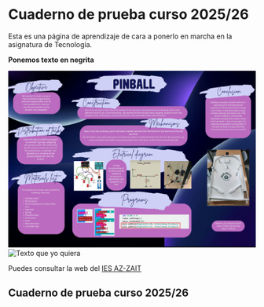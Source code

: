 # Cuaderno de prueba curso 2025/26
Esta es una página de aprendizaje de cara a ponerlo en marcha en la asignatura de Tecnología.

**Ponemos texto en negrita**

![Prueba de subida de una imagen](documentos/CopiaPinball.jpg)
![Texto que yo quiera](https://pbs.twimg.com/profile_images/833295108133048320/HQupzZwI_400x400.jpg)

Puedes consultar la web del [IES AZ-ZAIT](https://www.iesaz-zait.es)

## Cuaderno de prueba curso 2025/26
